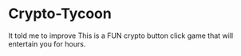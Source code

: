 # Crypto-Tycoon

It told me to improve
This is a FUN crypto button click game that will entertain you for hours.
